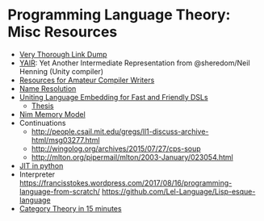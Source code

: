 # Programming Language Theory: Misc Resources

- [Very Thorough Link Dump](https://wiki.nikitavoloboev.xyz/compilers)
- [YAIR](https://github.com/sheredom/yair): Yet Another Intermediate Representation from @sheredom/Neil Henning (Unity compiler)
- [Resources for Amateur Compiler Writers](https://c9x.me/compile/bib/)
- [Name Resolution](https://willcrichton.net/notes/specificity-programming-languages/)
- [Uniting Language Embedding for Fast and Friendly DSLs](http://citeseerx.ist.psu.edu/viewdoc/download?doi=10.1.1.697.1002&rep=rep1&type=pdf)
  - [Thesis](https://infoscience.epfl.ch/record/218036/files/EPFL_TH6882.pdf)
- [Nim Memory Model](http://zevv.nl/nim-memory/)
- Continuations
  - <http://people.csail.mit.edu/gregs/ll1-discuss-archive-html/msg03277.html>
  - <http://wingolog.org/archives/2015/07/27/cps-soup>
  - <http://mlton.org/pipermail/mlton/2003-January/023054.html>
- [JIT in python](https://csl.name/post/python-jit/)
- Interpreter
  <https://francisstokes.wordpress.com/2017/08/16/programming-language-from-scratch/>
  <https://github.com/Lel-Language/Lisp-esque-language>
- [Category Theory in 15 minutes](http://chrislambda.github.io/blog/2014/01/30/catamorphisms-in-15-minutes/)
